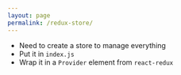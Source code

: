 ```yaml
---
layout: page
permalink: /redux-store/
---
```


- Need to create a store to manage everything
- Put it in `index.js`
- Wrap it in a `Provider` element from `react-redux`